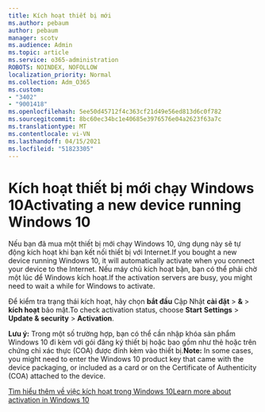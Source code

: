 ```yaml
---
title: Kích hoạt thiết bị mới
ms.author: pebaum
author: pebaum
manager: scotv
ms.audience: Admin
ms.topic: article
ms.service: o365-administration
ROBOTS: NOINDEX, NOFOLLOW
localization_priority: Normal
ms.collection: Adm_O365
ms.custom:
- "3402"
- "9001418"
ms.openlocfilehash: 5ee50d45712f4c363cf21d49e56ed813d6c0f782
ms.sourcegitcommit: 8bc60ec34bc1e40685e3976576e04a2623f63a7c
ms.translationtype: MT
ms.contentlocale: vi-VN
ms.lasthandoff: 04/15/2021
ms.locfileid: "51823305"
---
```

# <a name="activating-a-new-device-running-windows-10"></a><span data-ttu-id="97eff-102">Kích hoạt thiết bị mới chạy Windows 10</span><span class="sxs-lookup"><span data-stu-id="97eff-102">Activating a new device running Windows 10</span></span>

<span data-ttu-id="97eff-103">Nếu bạn đã mua một thiết bị mới chạy Windows 10, ứng dụng này sẽ tự động kích hoạt khi bạn kết nối thiết bị với Internet.</span><span class="sxs-lookup"><span data-stu-id="97eff-103">If you bought a new device running Windows 10, it will automatically activate when you connect your device to the Internet.</span></span> <span data-ttu-id="97eff-104">Nếu máy chủ kích hoạt bận, bạn có thể phải chờ một lúc để Windows kích hoạt.</span><span class="sxs-lookup"><span data-stu-id="97eff-104">If the activation servers are busy, you might need to wait a while for Windows to activate.</span></span>

<span data-ttu-id="97eff-105">Để kiểm tra trạng thái kích hoạt, hãy chọn **bắt đầu** Cập Nhật **cài đặt**  >  **&**  >  **kích hoạt** bảo mật.</span><span class="sxs-lookup"><span data-stu-id="97eff-105">To check activation status, choose **Start** **Settings** > **Update & security** > **Activation**.</span></span>

<span data-ttu-id="97eff-106">**Lưu ý:** Trong một số trường hợp, bạn có thể cần nhập khóa sản phẩm Windows 10 đi kèm với gói đăng ký thiết bị hoặc bao gồm như thẻ hoặc trên chứng chỉ xác thực (COA) được đính kèm vào thiết bị.</span><span class="sxs-lookup"><span data-stu-id="97eff-106">**Note:** In some cases, you might need to enter the Windows 10 product key that came with the device packaging, or included as a card or on the Certificate of Authenticity (COA) attached to the device.</span></span>

[<span data-ttu-id="97eff-107">Tìm hiểu thêm về việc kích hoạt trong Windows 10</span><span class="sxs-lookup"><span data-stu-id="97eff-107">Learn more about activation in Windows 10</span></span>](https://support.microsoft.com/help/12440)
